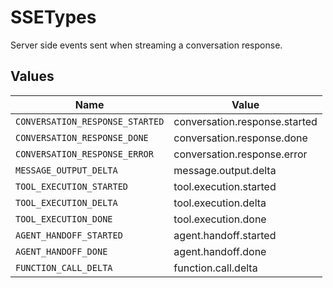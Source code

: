 # SSETypes

Server side events sent when streaming a conversation response.


## Values

| Name                            | Value                           |
| ------------------------------- | ------------------------------- |
| `CONVERSATION_RESPONSE_STARTED` | conversation.response.started   |
| `CONVERSATION_RESPONSE_DONE`    | conversation.response.done      |
| `CONVERSATION_RESPONSE_ERROR`   | conversation.response.error     |
| `MESSAGE_OUTPUT_DELTA`          | message.output.delta            |
| `TOOL_EXECUTION_STARTED`        | tool.execution.started          |
| `TOOL_EXECUTION_DELTA`          | tool.execution.delta            |
| `TOOL_EXECUTION_DONE`           | tool.execution.done             |
| `AGENT_HANDOFF_STARTED`         | agent.handoff.started           |
| `AGENT_HANDOFF_DONE`            | agent.handoff.done              |
| `FUNCTION_CALL_DELTA`           | function.call.delta             |